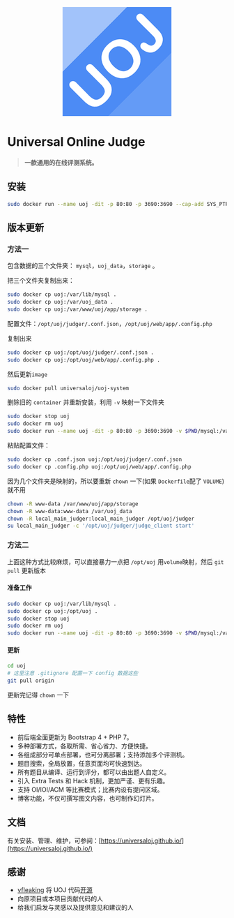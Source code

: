 <p align="center"><img src="https://github.com/UniversalOJ/UOJ-System/blob/master/web/images/logo.png?raw=true"></p>

# Universal Online Judge

> #### 一款通用的在线评测系统。

## 安装

```bash
sudo docker run --name uoj -dit -p 80:80 -p 3690:3690 --cap-add SYS_PTRACE universaloj/uoj-system
```

## 版本更新

### 方法一

包含数据的三个文件夹： ``mysql``，``uoj_data``，``storage`` 。

把三个文件夹复制出来：

```bash
sudo docker cp uoj:/var/lib/mysql .
sudo docker cp uoj:/var/uoj_data .
sudo docker cp uoj:/var/www/uoj/app/storage .
```

配置文件：``/opt/uoj/judger/.conf.json``，``/opt/uoj/web/app/.config.php``

复制出来

```bash
sudo docker cp uoj:/opt/uoj/judger/.conf.json .
sudo docker cp uoj:/opt/uoj/web/app/.config.php .
```

然后更新``image``

```bash
sudo docker pull universaloj/uoj-system
```

删除旧的 ``container`` 并重新安装，利用 ``-v`` 映射一下文件夹

```bash
sudo docker stop uoj
sudo docker rm uoj
sudo docker run --name uoj -dit -p 80:80 -p 3690:3690 -v $PWD/mysql:/var/lib/mysql -v $PWD/uoj_data:/var/uoj_data -v $PWD/storage:/var/www/uoj/app/storage --cap-add SYS_PTRACE universaloj/uoj-system
```

粘贴配置文件：

```bash
sudo docker cp .conf.json uoj:/opt/uoj/judger/.conf.json
sudo docker cp .config.php uoj:/opt/uoj/web/app/.config.php
```

因为几个文件夹是映射的，所以要重新 ``chown`` 一下(如果 ``Dockerfile``配了 ``VOLUME``) 就不用
```bash
chown -R www-data /var/www/uoj/app/storage
chown -R www-data:www-data /var/uoj_data
chown -R local_main_judger:local_main_judger /opt/uoj/judger
su local_main_judger -c '/opt/uoj/judger/judge_client start'
```

### 方法二

上面这种方式比较麻烦，可以直接暴力一点把 ``/opt/uoj`` 用``volume``映射，然后 ``git pull`` 更新版本

#### 准备工作

```bash
sudo docker cp uoj:/var/lib/mysql .
sudo docker cp uoj:/opt/uoj .
sudo docker stop uoj
sudo docker rm uoj
sudo docker run --name uoj -dit -p 80:80 -p 3690:3690 -v $PWD/mysql:/var/lib/mysql -v $PWD/uoj:/opt/uoj -v $PWD/uoj_data:/var/uoj_data --cap-add SYS_PTRACE universaloj/uoj-system
```

#### 更新

```bash
cd uoj
# 这里注意 .gitignore 配置一下 config 数据这些
git pull origin
```

更新完记得 ``chown`` 一下

## 特性

- 前后端全面更新为 Bootstrap 4 + PHP 7。
- 多种部署方式，各取所需、省心省力、方便快捷。
- 各组成部分可单点部署，也可分离部署；支持添加多个评测机。
- 题目搜索，全局放置，任意页面均可快速到达。
- 所有题目从编译、运行到评分，都可以由出题人自定义。
- 引入 Extra Tests 和 Hack 机制，更加严谨、更有乐趣。
- 支持 OI/IOI/ACM 等比赛模式；比赛内设有提问区域。
- 博客功能，不仅可撰写图文内容，也可制作幻灯片。

## 文档

有关安装、管理、维护，可参阅：[https://universaloj.github.io/](https://universaloj.github.io/)

## 感谢

- [vfleaking](https://github.com/vfleaking) 将 UOJ 代码[开源](https://github.com/vfleaking/uoj)
- 向原项目或本项目贡献代码的人
- 给我们启发与灵感以及提供意见和建议的人

